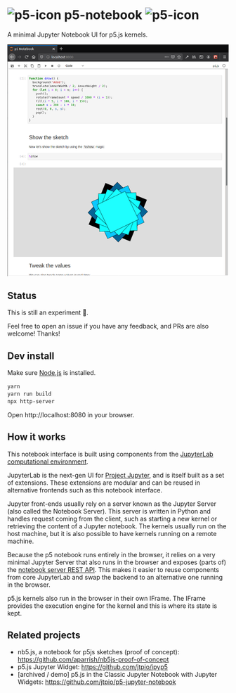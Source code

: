 # ![p5-icon](./favicon.ico) p5-notebook ![p5-icon](./favicon.ico)

A minimal Jupyter Notebook UI for p5.js kernels.

![screenshot](./screenshot.png)

## Status

This is still an experiment 🧪.

Feel free to open an issue if you have any feedback, and PRs are also welcome! Thanks!

## Dev install

Make sure [Node.js](https://nodejs.org) is installed.

```bash
yarn
yarn run build
npx http-server
```

Open http://localhost:8080 in your browser.

## How it works

This notebook interface is built using components from the [JupyterLab computational environment](https://github.com/jupyterlab/jupyterlab).

JupyterLab is the next-gen UI for [Project Jupyter](https://jupyter.org), and is itself built as a set of extensions. These extensions are modular and can be reused in alternative frontends such as this notebook interface.

Jupyter front-ends usually rely on a server known as the Jupyter Server (also called the Notebook Server). This server is written in Python and handles request coming from the client, such as starting a new kernel or retrieving the content of a Jupyter notebook. The kernels usually run on the host machine, but it is also possible to have kernels running on a remote machine.

Because the p5 notebook runs entirely in the browser, it relies on a very minimal Jupyter Server that also runs in the browser and exposes (parts of) the [notebook server REST API](http://petstore.swagger.io/?url=https://raw.githubusercontent.com/jupyter/notebook/master/notebook/services/api/api.yaml). This makes it easier to reuse components from core JupyterLab and swap the backend to an alternative one running in the browser.

p5.js kernels also run in the browser in their own IFrame. The IFrame provides the execution engine for the kernel and this is where its state is kept.

## Related projects

- nb5.js, a notebook for p5js sketches (proof of concept): https://github.com/aparrish/nb5js-proof-of-concept
- p5.js Jupyter Widget: https://github.com/jtpio/ipyp5
- [archived / demo]  p5.js in the Classic Jupyter Notebook with Jupyter Widgets: https://github.com/jtpio/p5-jupyter-notebook

